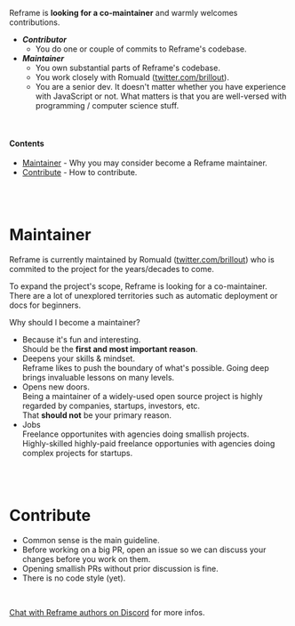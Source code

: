 <!---






    WARNING, READ THIS.
    This is a computed file. Do not edit.
    Edit `/docs/contributing.template.md` instead.












    WARNING, READ THIS.
    This is a computed file. Do not edit.
    Edit `/docs/contributing.template.md` instead.












    WARNING, READ THIS.
    This is a computed file. Do not edit.
    Edit `/docs/contributing.template.md` instead.












    WARNING, READ THIS.
    This is a computed file. Do not edit.
    Edit `/docs/contributing.template.md` instead.












    WARNING, READ THIS.
    This is a computed file. Do not edit.
    Edit `/docs/contributing.template.md` instead.






-->

Reframe is **looking for a co-maintainer** and warmly welcomes contributions.

- **_Contributor_**
  - You do one or couple of commits to Reframe's codebase.
- **_Maintainer_**
  - You own substantial parts of Reframe's codebase.
  - You work closely with Romuald ([twitter.com/brillout](https://twitter.com/brillout)).
  - You are a senior dev.
    It doesn't matter whether you have experience with JavaScript or not.
    What matters is that you are well-versed with programming / computer science stuff.

<br/>

#### Contents

 - [Maintainer](#maintainer) - Why you may consider become a Reframe maintainer.
 - [Contribute](#contribute) - How to contribute.

<br/>
<br/>

# Maintainer

Reframe is currently maintained by Romuald ([twitter.com/brillout](https://twitter.com/brillout))
who is commited to the project for the years/decades to come.

To expand the project's scope, Reframe is looking for a co-maintainer.
There are a lot of unexplored territories such as automatic deployment
or docs for beginners.

Why should I become a maintainer?
- Because it's fun and interesting.
  <br/>
  Should be the **first and most important reason**.
- Deepens your skills & mindset.
  <br/>
  Reframe likes to push the boundary of what's possible.
  Going deep brings invaluable lessons on many levels.
- Opens new doors.
  <br/>
  Being a maintainer of a widely-used open source project is highly regarded by companies, startups, investors, etc.
  <br/>
  That **should not** be your primary reason.
- Jobs
  <br/>
  Freelance opportunites with agencies doing smallish projects.
  <br/>
  Highly-skilled highly-paid freelance opportunies with agencies doing complex projects for startups.

<br/>
<br/>

# Contribute

- Common sense is the main guideline.
- Before working on a big PR, open an issue so we can discuss your changes before you work on them.
- Opening smallish PRs without prior discussion is fine.
- There is no code style (yet).

<br/>

[Chat with Reframe authors on Discord](https://discord.gg/kqXf65G) for more infos.

<br/>
<br/>

<!---






    WARNING, READ THIS.
    This is a computed file. Do not edit.
    Edit `/docs/contributing.template.md` instead.












    WARNING, READ THIS.
    This is a computed file. Do not edit.
    Edit `/docs/contributing.template.md` instead.












    WARNING, READ THIS.
    This is a computed file. Do not edit.
    Edit `/docs/contributing.template.md` instead.












    WARNING, READ THIS.
    This is a computed file. Do not edit.
    Edit `/docs/contributing.template.md` instead.












    WARNING, READ THIS.
    This is a computed file. Do not edit.
    Edit `/docs/contributing.template.md` instead.






-->
